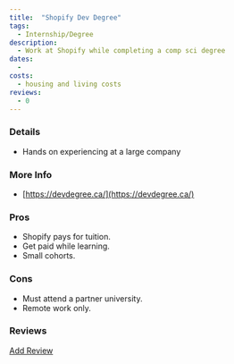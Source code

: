 ```yaml
---
title:  "Shopify Dev Degree"
tags: 
  - Internship/Degree
description:
  - Work at Shopify while completing a comp sci degree
dates:
  - 
costs:
  - housing and living costs
reviews:
  - 0
---
```


### Details
- Hands on experiencing at a large company

### More Info
- [https://devdegree.ca/](https://devdegree.ca/)

### Pros
- Shopify pays for tuition.
- Get paid while learning.
- Small cohorts.

### Cons
- Must attend a partner university.
- Remote work only.

### Reviews
<div markdown="0"><a href="{{site.baseurl}}/contact" class="btn">Add Review</a></div>